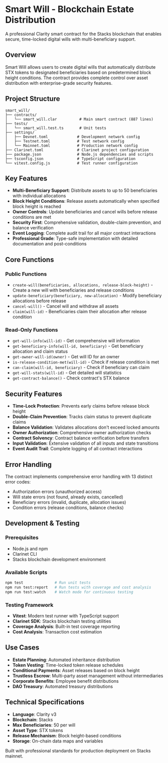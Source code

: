 # Smart Will - Blockchain Estate Distribution

A professional Clarity smart contract for the Stacks blockchain that enables secure, time-locked digital wills with multi-beneficiary support.

## Overview

Smart Will allows users to create digital wills that automatically distribute STX tokens to designated beneficiaries based on predetermined block height conditions. The contract provides complete control over asset distribution with enterprise-grade security features.

## Project Structure

```
smart_will/
├── contracts/
│   └── smart_will.clar          # Main smart contract (887 lines)
├── tests/
│   └── smart_will.test.ts       # Unit tests
├── settings/
│   ├── Devnet.toml             # Development network config
│   ├── Testnet.toml            # Test network config
│   └── Mainnet.toml            # Production network config
├── Clarinet.toml               # Clarinet project configuration
├── package.json                # Node.js dependencies and scripts
├── tsconfig.json               # TypeScript configuration
└── vitest.config.js            # Test runner configuration
```

## Key Features

- **Multi-Beneficiary Support**: Distribute assets to up to 50 beneficiaries with individual allocations
- **Block Height Conditions**: Release assets automatically when specified block height is reached
- **Owner Controls**: Update beneficiaries and cancel wills before release conditions are met
- **Security First**: Comprehensive validation, double-claim prevention, and balance verification
- **Event Logging**: Complete audit trail for all major contract interactions
- **Professional Grade**: Type-safe implementation with detailed documentation and post-conditions

## Core Functions

### Public Functions
- `create-will(beneficiaries, allocations, release-block-height)` - Create a new will with beneficiaries and release conditions
- `update-beneficiary(beneficiary, new-allocation)` - Modify beneficiary allocations before release
- `cancel-will()` - Cancel will and withdraw all assets
- `claim(will-id)` - Beneficiaries claim their allocation after release condition

### Read-Only Functions
- `get-will-info(will-id)` - Get comprehensive will information
- `get-beneficiary-info(will-id, beneficiary)` - Get beneficiary allocation and claim status
- `get-owner-will-id(owner)` - Get will ID for an owner
- `is-release-condition-met(will-id)` - Check if release condition is met
- `can-claim(will-id, beneficiary)` - Check if beneficiary can claim
- `get-will-stats(will-id)` - Get detailed will statistics
- `get-contract-balance()` - Check contract's STX balance

## Security Features

- **Time-Lock Protection**: Prevents early claims before release block height
- **Double-Claim Prevention**: Tracks claim status to prevent duplicate claims
- **Balance Validation**: Validates allocations don't exceed locked amounts
- **Owner Authorization**: Comprehensive owner authorization checks
- **Contract Solvency**: Contract balance verification before transfers
- **Input Validation**: Extensive validation of all inputs and state transitions
- **Event Audit Trail**: Complete logging of all contract interactions

## Error Handling

The contract implements comprehensive error handling with 13 distinct error codes:
- Authorization errors (unauthorized access)
- Will state errors (not found, already exists, cancelled)
- Beneficiary errors (invalid, duplicate, allocation issues)
- Condition errors (release conditions, balance checks)

## Development & Testing

### Prerequisites
- Node.js and npm
- Clarinet CLI
- Stacks blockchain development environment

### Available Scripts
```bash
npm test              # Run unit tests
npm run test:report   # Run tests with coverage and cost analysis
npm run test:watch    # Watch mode for continuous testing
```

### Testing Framework
- **Vitest**: Modern test runner with TypeScript support
- **Clarinet SDK**: Stacks blockchain testing utilities
- **Coverage Analysis**: Built-in test coverage reporting
- **Cost Analysis**: Transaction cost estimation

## Use Cases

- **Estate Planning**: Automated inheritance distribution
- **Token Vesting**: Time-locked token release schedules
- **Conditional Payments**: Asset releases based on block height
- **Trustless Escrow**: Multi-party asset management without intermediaries
- **Corporate Benefits**: Employee benefit distributions
- **DAO Treasury**: Automated treasury distributions

## Technical Specifications

- **Language**: Clarity v3
- **Blockchain**: Stacks
- **Max Beneficiaries**: 50 per will
- **Asset Type**: STX tokens
- **Release Mechanism**: Block height-based conditions
- **Storage**: On-chain data maps and variables

Built with professional standards for production deployment on Stacks mainnet.